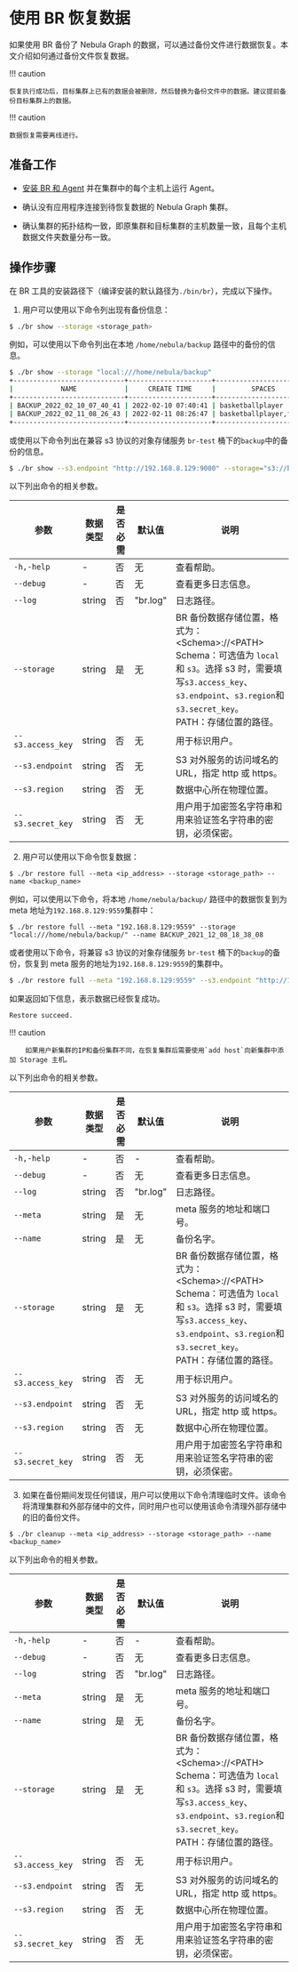 # 使用 BR 恢复数据

如果使用 BR 备份了 Nebula Graph 的数据，可以通过备份文件进行数据恢复。本文介绍如何通过备份文件恢复数据。

!!! caution

    恢复执行成功后，目标集群上已有的数据会被删除，然后替换为备份文件中的数据。建议提前备份目标集群上的数据。

!!! caution

    数据恢复需要离线进行。

## 准备工作

- [安装 BR 和 Agent](2.compile-br.md) 并在集群中的每个主机上运行 Agent。

- 确认没有应用程序连接到待恢复数据的 Nebula Graph 集群。

- 确认集群的拓扑结构一致，即原集群和目标集群的主机数量一致，且每个主机数据文件夹数量分布一致。

## 操作步骤

在 BR 工具的安装路径下（编译安装的默认路径为`./bin/br`），完成以下操作。

1. 用户可以使用以下命令列出现有备份信息：

  ```bash
  $ ./br show --storage <storage_path>
  ```

  例如，可以使用以下命令列出在本地 `/home/nebula/backup` 路径中的备份的信息。
  ```bash
  $ ./br show --storage "local:///home/nebula/backup"
  +----------------------------+---------------------+------------------------+-------------+------------+
  |            NAME            |     CREATE TIME     |         SPACES         | FULL BACKUP | ALL SPACES |
  +----------------------------+---------------------+------------------------+-------------+------------+
  | BACKUP_2022_02_10_07_40_41 | 2022-02-10 07:40:41 | basketballplayer       | true        | true       |
  | BACKUP_2022_02_11_08_26_43 | 2022-02-11 08:26:47 | basketballplayer,foesa | true        | true       |
  +----------------------------+---------------------+------------------------+-------------+------------+
  ```

  或使用以下命令列出在兼容 s3 协议的对象存储服务 `br-test` 桶下的`backup`中的备份的信息。
  ```bash
  $ ./br show --s3.endpoint "http://192.168.8.129:9000" --storage="s3://br-test/backup/" --s3.access_key=minioadmin --s3.secret_key=minioadmin --s3.region=default
  ```

  以下列出命令的相关参数。

  | 参数 | 数据类型 | 是否必需 | 默认值 | 说明 |
  | --- | --- | --- | --- | --- |
  | `-h,-help` | - | 否 | 无 | 查看帮助。 |
  | `--debug` | - | 否 | 无 | 查看更多日志信息。 |
  | `--log` | string | 否 | "br.log" | 日志路径。 |
  | `--storage` | string | 是 | 无 | BR 备份数据存储位置，格式为：<Schema\>://<PATH\> <br>Schema：可选值为 `local` 和 `s3`。选择 s3 时，需要填写`s3.access_key`、`s3.endpoint`、`s3.region`和 `s3.secret_key`。<br>PATH：存储位置的路径。|
  | `--s3.access_key` | string | 否 | 无 | 用于标识用户。 |
  | `--s3.endpoint` | string | 否 | 无 | S3 对外服务的访问域名的 URL，指定 http 或 https。 |
  | `--s3.region` | string | 否 | 无 | 数据中心所在物理位置。 |
  | `--s3.secret_key` | string | 否 | 无 | 用户用于加密签名字符串和用来验证签名字符串的密钥，必须保密。 |

2. 用户可以使用以下命令恢复数据：
  ```
  $ ./br restore full --meta <ip_address> --storage <storage_path> --name <backup_name>
  ```

  例如，可以使用以下命令，将本地 `/home/nebula/backup/` 路径中的数据恢复到为 meta 地址为`192.168.8.129:9559`集群中：

  ```
  $ ./br restore full --meta "192.168.8.129:9559" --storage "local:///home/nebula/backup/" --name BACKUP_2021_12_08_18_38_08
  ```
  
  或者使用以下命令，将兼容 s3 协议的对象存储服务 `br-test` 桶下的`backup`的备份，恢复到 meta 服务的地址为`192.168.8.129:9559`的集群中。
  ```bash
  $ ./br restore full --meta "192.168.8.129:9559" --s3.endpoint "http://192.168.8.129:9000" --storage="s3://br-test/backup/" --s3.access_key=minioadmin --s3.secret_key=minioadmin --s3.region="default" --name BACKUP_2021_12_08_18_38_08
  ```
   
  如果返回如下信息，表示数据已经恢复成功。
  ```bash
  Restore succeed.
  ```

  !!! caution

        如果用户新集群的IP和备份集群不同，在恢复集群后需要使用`add host`向新集群中添加 Storage 主机。

  以下列出命令的相关参数。

  | 参数 | 数据类型 | 是否必需 | 默认值 | 说明 |
  | --- | --- | --- | --- | --- |
  | `-h,-help` | - | 否 | - | 查看帮助。 |
  | `--debug` | - | 否 | 无 | 查看更多日志信息。 |
  | `--log` | string | 否 | "br.log" | 日志路径。 |
  | `--meta` | string |是| 无 | meta 服务的地址和端口号。 |
  | `--name` | string |   是 | 无 | 备份名字。 |
  | `--storage` | string | 是 | 无 | BR 备份数据存储位置，格式为：<Schema\>://<PATH\> <br>Schema：可选值为 `local` 和 `s3`。选择 s3 时，需要填写`s3.access_key`、`s3.endpoint`、`s3.region`和 `s3.secret_key`。<br>PATH：存储位置的路径。|
  | `--s3.access_key` | string | 否 | 无 | 用于标识用户。 |
  | `--s3.endpoint` | string | 否 | 无 | S3 对外服务的访问域名的 URL，指定 http 或 https。 |
  | `--s3.region` | string | 否 | 无 | 数据中心所在物理位置。 |
  | `--s3.secret_key` | string | 否 | 无 | 用户用于加密签名字符串和用来验证签名字符串的密钥，必须保密。 |

3. 如果在备份期间发现任何错误，用户可以使用以下命令清理临时文件。该命令将清理集群和外部存储中的文件，同时用户也可以使用该命令清理外部存储中的旧的备份文件。

  ```
  $ ./br cleanup --meta <ip_address> --storage <storage_path> --name <backup_name>
  ```
  
  以下列出命令的相关参数。

  | 参数 | 数据类型 | 是否必需 | 默认值 | 说明 |
  | --- | --- | --- | --- | --- |
  | `-h,-help` | - | 否 | - | 查看帮助。 |
  | `--debug` | - | 否 | 无 | 查看更多日志信息。 |
  | `--log` | string | 否 | "br.log" | 日志路径。 |
  | `--meta` | string |是| 无 | meta 服务的地址和端口号。 |
  | `--name` | string |   是 | 无 | 备份名字。 |
  | `--storage` | string | 是 | 无 | BR 备份数据存储位置，格式为：<Schema\>://<PATH\> <br>Schema：可选值为 `local` 和 `s3`。选择 s3 时，需要填写`s3.access_key`、`s3.endpoint`、`s3.region`和 `s3.secret_key`。<br>PATH：存储位置的路径。|
  | `--s3.access_key` | string | 否 | 无 | 用于标识用户。 |
  | `--s3.endpoint` | string | 否 | 无 | S3 对外服务的访问域名的 URL，指定 http 或 https。 |
  | `--s3.region` | string | 否 | 无 | 数据中心所在物理位置。 |
  | `--s3.secret_key` | string | 否 | 无 | 用户用于加密签名字符串和用来验证签名字符串的密钥，必须保密。 |
